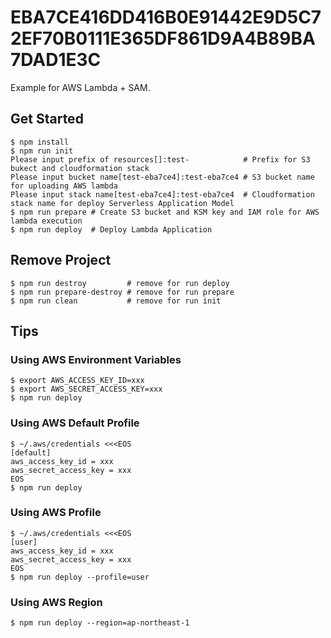 # EBA7CE416DD416B0E91442E9D5C72EF70B0111E365DF861D9A4B89BA7DAD1E3C

Example for AWS Lambda + SAM.

## Get Started

```
$ npm install
$ npm run init
Please input prefix of resources[]:test-            # Prefix for S3 bukect and cloudformation stack
Please input bucket name[test-eba7ce4]:test-eba7ce4 # S3 bucket name for uploading AWS lambda
Please input stack name[test-eba7ce4]:test-eba7ce4  # Cloudformation stack name for deploy Serverless Application Model
$ npm run prepare # Create S3 bucket and KSM key and IAM role for AWS lambda execution
$ npm run deploy  # Deploy Lambda Application
```

## Remove Project

```
$ npm run destroy         # remove for run deploy
$ npm run prepare-destroy # remove for run prepare
$ npm run clean           # remove for run init
```

## Tips

### Using AWS Environment Variables

```
$ export AWS_ACCESS_KEY_ID=xxx
$ export AWS_SECRET_ACCESS_KEY=xxx
$ npm run deploy
```

### Using AWS Default Profile

```
$ ~/.aws/credentials <<<EOS
[default]
aws_access_key_id = xxx
aws_secret_access_key = xxx
EOS
$ npm run deploy
```

### Using AWS Profile

```
$ ~/.aws/credentials <<<EOS
[user]
aws_access_key_id = xxx
aws_secret_access_key = xxx
EOS
$ npm run deploy --profile=user
```

### Using AWS Region

```
$ npm run deploy --region=ap-northeast-1
```
